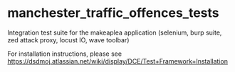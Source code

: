 manchester_traffic_offences_tests
=================================

Integration test suite for the makeaplea application (selenium, burp suite, zed attack proxy, locust IO, wave toolbar)

For installation instructions, please see https://dsdmoj.atlassian.net/wiki/display/DCE/Test+Framework+Installation
